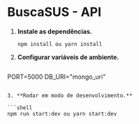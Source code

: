 # BuscaSUS - API

1. **Instale as dependências.**

   ```shell
   npm install ou yarn install

   ```

2. **Configurar variáveis de ambiente.**

   ```env
  PORT=5000
  DB_URI="mongo_uri"
   ```

3. **Rodar em modo de desenvolvimento.**

   ```shell
   npm run start:dev ou yarn start:dev
   ```
